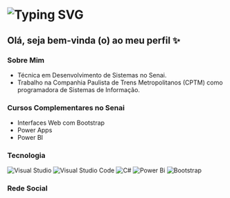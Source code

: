 <h1> 
  <a>
    <img src="https://readme-typing-svg.herokuapp.com?font=Fira+Code&pause=1000&random=false&width=435&lines=Leticia+Aymee+.+.+.&color=FF69B4" alt="Typing SVG" />
  </a> 
</h1>

## Olá, seja bem-vinda (o) ao meu perfil ✨

### Sobre Mim
- Técnica em Desenvolvimento de Sistemas no Senai.
- Trabalho na Companhia Paulista de Trens Metropolitanos (CPTM) como programadora de Sistemas de Informação.

### Cursos Complementares no Senai
- Interfaces Web com Bootstrap
- Power Apps
- Power BI

### Tecnologia
![Visual Studio](https://img.shields.io/badge/Visual%20Studio-5C2D91.svg?style=for-the-badge&logo=visual-studio&logoColor=white)
![Visual Studio Code](https://img.shields.io/badge/Visual%20Studio%20Code-0078d7.svg?style=for-the-badge&logo=visual-studio-code&logoColor=white)
![C#](https://img.shields.io/badge/c%23-%23239120.svg?style=for-the-badge&logo=csharp&logoColor=white)
![Power Bi](https://img.shields.io/badge/power_bi-F2C811?style=for-the-badge&logo=powerbi&logoColor=black)
![Bootstrap](https://img.shields.io/badge/bootstrap-%238511FA.svg?style=for-the-badge&logo=bootstrap&logoColor=white)

### Rede Social
<link href="https://cdnjs.cloudflare.com/ajax/libs/font-awesome/6.0.0/css/all.min.css" rel="stylesheet">

